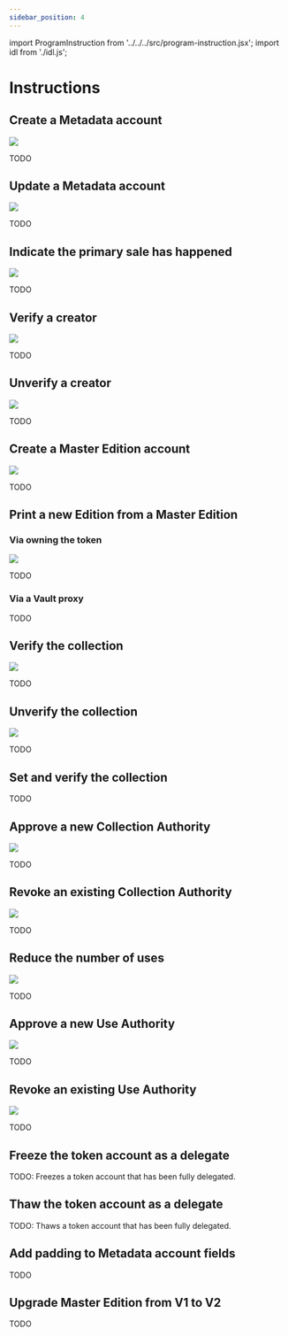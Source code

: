 ```yaml
---
sidebar_position: 4
---
```


import ProgramInstruction from '../../../src/program-instruction.jsx';
import idl from './idl.js';

# Instructions

## Create a Metadata account

<ProgramInstruction idl={idl} instruction="CreateMetadataAccountV2">

![](./assets/Token-Metadata-Instruction-Create-Metadata.png)

TODO

</ProgramInstruction>

## Update a Metadata account

<ProgramInstruction idl={idl} instruction="UpdateMetadataAccountV2">

![](./assets/Token-Metadata-Instruction-Update-Metadata.png)

TODO

</ProgramInstruction>

## Indicate the primary sale has happened

<ProgramInstruction idl={idl} instruction="UpdatePrimarySaleHappenedViaToken">

![](./assets/Token-Metadata-Instruction-Update-Primary-Sale-Flag.png)

TODO

</ProgramInstruction>

## Verify a creator

<ProgramInstruction idl={idl} instruction="SignMetadata">

![](./assets/Token-Metadata-Instruction-Verify-Creators.png)

TODO

</ProgramInstruction>

## Unverify a creator

<ProgramInstruction idl={idl} instruction="RemoveCreatorVerification">

![](./assets/Token-Metadata-Instruction-Verify-Creators.png)

TODO

</ProgramInstruction>

## Create a Master Edition account

<ProgramInstruction idl={idl} instruction="CreateMasterEditionV3">

![](./assets/Token-Metadata-Instruction-Create-Master-Edition.png)

TODO

</ProgramInstruction>

## Print a new Edition from a Master Edition

### Via owning the token

<ProgramInstruction idl={idl} instruction="MintNewEditionFromMasterEditionViaToken">

![](./assets/Token-Metadata-Instruction-Mint-New-Edition.png)

TODO

</ProgramInstruction>

### Via a Vault proxy

<ProgramInstruction idl={idl} instruction="MintNewEditionFromMasterEditionViaVaultProxy">

TODO

</ProgramInstruction>

## Verify the collection

<ProgramInstruction idl={idl} instruction="VerifyCollection">

![](./assets/Token-Metadata-Instruction-Verify-Collection.png)

TODO

</ProgramInstruction>

## Unverify the collection

<ProgramInstruction idl={idl} instruction="UnverifyCollection">

![](./assets/Token-Metadata-Instruction-Verify-Collection.png)

TODO

</ProgramInstruction>

## Set and verify the collection

<ProgramInstruction idl={idl} instruction="SetAndVerifyCollection">

TODO

</ProgramInstruction>

## Approve a new Collection Authority

<ProgramInstruction idl={idl} instruction="ApproveCollectionAuthority">

![](./assets/Token-Metadata-Instruction-Approve-Collection-Authority.png)

TODO

</ProgramInstruction>

## Revoke an existing Collection Authority

<ProgramInstruction idl={idl} instruction="RevokeCollectionAuthority">

![](./assets/Token-Metadata-Instruction-Revoke-Collection-Authority.png)

TODO

</ProgramInstruction>

## Reduce the number of uses

<ProgramInstruction idl={idl} instruction="Utilize">

![](./assets/Token-Metadata-Instruction-Utilize.png)

TODO

</ProgramInstruction>

## Approve a new Use Authority

<ProgramInstruction idl={idl} instruction="ApproveUseAuthority">

![](./assets/Token-Metadata-Instruction-Approve-Use-Authority.png)

TODO

</ProgramInstruction>

## Revoke an existing Use Authority

<ProgramInstruction idl={idl} instruction="RevokeUseAuthority">

![](./assets/Token-Metadata-Instruction-Revoke-Use-Authority.png)

TODO

</ProgramInstruction>

## Freeze the token account as a delegate

<ProgramInstruction idl={idl} instruction="FreezeDelegatedAccount">

TODO: Freezes a token account that has been fully delegated.

</ProgramInstruction>

## Thaw the token account as a delegate

<ProgramInstruction idl={idl} instruction="ThawDelegatedAccount">

TODO: Thaws a token account that has been fully delegated.

</ProgramInstruction>

## Add padding to Metadata account fields

<ProgramInstruction idl={idl} instruction="PuffMetadata">

TODO

</ProgramInstruction>

## Upgrade Master Edition from V1 to V2

<ProgramInstruction idl={idl} instruction="ConvertMasterEditionV1ToV2">

TODO

</ProgramInstruction>
